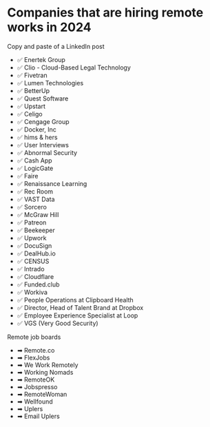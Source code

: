 # Companies that are hiring remote works in 2024

Copy and paste of a LinkedIn post

- ✅ Enertek Group
- ✅ Clio - Cloud-Based Legal Technology
- ✅ Fivetran
- ✅ Lumen Technologies
- ✅ BetterUp
- ✅ Quest Software
- ✅ Upstart
- ✅ Celigo
- ✅ Cengage Group
- ✅ Docker, Inc
- ✅ hims & hers
- ✅ User Interviews
- ✅ Abnormal Security
- ✅ Cash App
- ✅ LogicGate
- ✅ Faire
- ✅ Renaissance Learning
- ✅ Rec Room
- ✅ VAST Data
- ✅ Sorcero
- ✅ McGraw Hill
- ✅ Patreon
- ✅ Beekeeper
- ✅ Upwork
- ✅ DocuSign
- ✅ DealHub.io
- ✅ CENSUS
- ✅ Intrado
- ✅ Cloudflare
- ✅ Funded.club
- ✅ Workiva
- ✅ People Operations at Clipboard Health
- ✅ Director, Head of Talent Brand at Dropbox
- ✅ Employee Experience Specialist at Loop
- ✅ VGS (Very Good Security)

Remote job boards

- ➡ Remote.co
- ➡ FlexJobs
- ➡ We Work Remotely
- ➡ Working Nomads
- ➡ RemoteOK
- ➡ Jobspresso
- ➡ RemoteWoman
- ➡ Wellfound
- ➡ Uplers
- ➡ Email Uplers